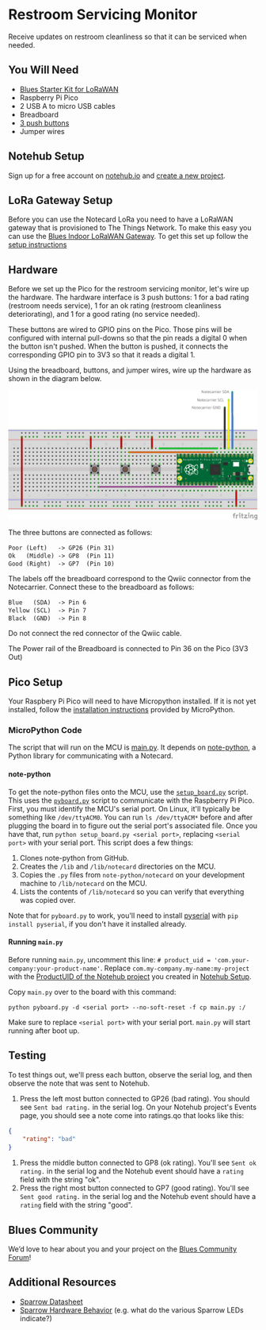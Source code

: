 # Restroom Servicing Monitor

Receive updates on restroom cleanliness so that it can be serviced when needed.

## You Will Need

* [Blues Starter Kit for LoRaWAN](https://shop.blues.com/products/blues-starter-kit-lorawan)
* Raspberry Pi Pico
* 2 USB A to micro USB cables
* Breadboard
* [3 push buttons](https://www.sparkfun.com/products/14460)
* Jumper wires

## Notehub Setup

Sign up for a free account on [notehub.io](https://notehub.io) and [create a new project](https://dev.blues.io/quickstart/notecard-quickstart/notecard-and-notecarrier-pi/#set-up-notehub).

## LoRa Gateway Setup

Before you can use the Notecard LoRa you need to have a LoRaWAN gateway that is provisioned to The Things Network.  To make this easy you can use the [Blues Indoor LoRaWAN Gateway](https://shop.blues.com/products/blues-starter-kit-lorawan).  To get this set up follow the [setup instructions](https://dev.blues.io/lora/connecting-to-a-lorawan-gateway/)


## Hardware

Before we set up the Pico for the restroom servicing monitor, let's wire up the hardware. The hardware interface is 3 push buttons: 1 for a bad rating (restroom needs service), 1 for an ok rating (restroom cleanliness deteriorating), and 1 for a good rating (no service needed).

These buttons are wired to GPIO pins on the Pico. Those pins will be configured with internal pull-downs so that the pin reads a digital 0 when the button isn't pushed. When the button is pushed, it connects the corresponding GPIO pin to 3V3 so that it reads a digital 1.

Using the breadboard, buttons, and jumper wires, wire up the hardware as shown in the diagram below.

![breadboard wiring](images/restroom-monitor-breadboard.png "Breadboard Wiring")

The three buttons are connected as follows:

    Poor (Left)   -> GP26 (Pin 31)
    Ok   (Middle) -> GP8  (Pin 11)
    Good (Right)  -> GP7  (Pin 10)

The labels off the breadboard correspond to the Qwiic connector from the Notecarrier. Connect these to the breadboard as follows:

    Blue   (SDA)  -> Pin 6
    Yellow (SCL)  -> Pin 7
    Black  (GND)  -> Pin 8

Do not connect the red connector of the Qwiic cable.

The Power rail of the Breadboard is connected to Pin 36 on the Pico (3V3 Out)

## Pico Setup

Your Raspbery Pi Pico will need to have Micropython installed.  If it is not yet installed, follow the [installation instructions](https://micropython.org/download/RPI_PICO/) provided by MicroPython.

### MicroPython Code

The script that will run on the MCU is [main.py](main.py). It depends on [note-python](https://github.com/blues/note-python), a Python library for communicating with a Notecard.

#### note-python

To get the note-python files onto the MCU, use the [`setup_board.py`](setup_board.py) script. This uses the [`pyboard.py`](pyboard.py) script to communicate with the Raspberry Pi Pico. First, you must identify the MCU's serial port. On Linux, it'll typically be something like `/dev/ttyACM0`. You can run `ls /dev/ttyACM*` before and after plugging the board in to figure out the serial port's associated file. Once you have that, run `python setup_board.py <serial port>`, replacing `<serial port>` with your serial port. This script does a few things:

1. Clones note-python from GitHub.
2. Creates the `/lib` and `/lib/notecard` directories on the MCU.
3. Copies the `.py` files from `note-python/notecard` on your development machine to `/lib/notecard` on the MCU.
4. Lists the contents of `/lib/notecard` so you can verify that everything was copied over.

Note that for `pyboard.py` to work, you'll need to install [pyserial](https://pypi.org/project/pyserial/) with `pip install pyserial`, if you don't have it installed already.

#### Running `main.py`

Before running `main.py`, uncomment this line: `# product_uid = 'com.your-company:your-product-name'`. Replace `com.my-company.my-name:my-project` with the [ProductUID of the Notehub project](https://dev.blues.io/notehub/notehub-walkthrough/#finding-a-productuid) you created in [Notehub Setup](#notehub-setup).

Copy `main.py` over to the board with this command:

```
python pyboard.py -d <serial port> --no-soft-reset -f cp main.py :/
```

Make sure to replace `<serial port>` with your serial port. `main.py` will start running after boot up.
   


## Testing

To test things out, we'll press each button, observe the serial log, and then observe the note that was sent to Notehub.

1. Press the left most button connected to GP26 (bad rating). You should see `Sent bad rating.` in the serial log. On your Notehub project's Events page, you should see a note come into ratings.qo that looks like this:

```json
{
    "rating": "bad"
}
```

1. Press the middle button connected to GP8 (ok rating). You'll see `Sent ok rating.` in the serial log and the Notehub event should have a `rating` field with the string "ok".
1. Press the right most button connected to GP7 (good rating). You'll see `Sent good rating.` in the serial log and the Notehub event should have a `rating` field with the string "good".

## Blues Community

We’d love to hear about you and your project on the [Blues Community Forum](https://discuss.blues.io/)!

## Additional Resources

* [Sparrow Datasheet](https://dev.blues.io/datasheets/sparrow-datasheet/)
* [Sparrow Hardware Behavior](https://dev.blues.io/sparrow/sparrow-hardware-behavior/) (e.g. what do the various Sparrow LEDs indicate?)
